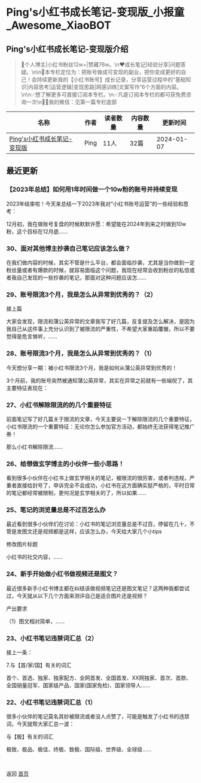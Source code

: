 # Ping\'s小红书成长笔记-变现版_小报童_Awesome_XiaoBOT

## Ping\'s小红书成长笔记-变现版介绍
> 👧个人博主|小红书粉丝12w+|赞藏76w。\n♥️成长笔记|经验分享|问题答疑。\n\n📒本专栏定位为：把账号做成可变现的副业，把你变成更好的自己！会持续更新我的【小红书账号】成长记录，分享运营过程中的“基础知识|内容思考|运营逻辑|变现思路|网感训练|文案写作”6个方面的内容。\n\n✅想了解更多可直接订阅本专栏。\n✅凡是订阅本专栏的都可获免费咨询一次\n👩‍🏫我的微信：见第一篇专栏底部  
  


|名称|作者|读者数量|内容数量|更新时间|
|---|---|---|---|---|
|[Ping\'s小红书成长笔记-变现版](https://xiaobot.net/p/12580916?refer=9c3f1c95-a052-465a-9902-f6d75080262a)|Ping|11人|32篇|2024-01-07|

## 最近更新
### 【2023年总结】如何用1年时间做一个10w粉的账号并持续变现

2023年结束啦！今天来总结一下2023年我对“小红书账号运营”的一些经验和思考：

12月初，我在做账号复盘的时候默默许愿：希望能在2024年到来之时做到10w粉，这个目标在12月底......

### 30、面对其他博主抄袭自己笔记应该怎么做？

在我们做内容的时候，其实不管是什么平台，都会面临抄袭，尤其是当你做到一定粉丝量或者有爆款的时候，就容易面临这个问题，我现在经常会收到粉丝的私信或者我自己发现的一些抄袭的笔记，那面对这种问题应该怎......

### 29、账号限流3个月，我是怎么从异常到优秀的？（2）

接上篇

大家会发现，限流和蒲公英异常的文章我写了好几篇，反复提及怎么解决，是因为我自己从这件事上充分认识到了被限流的严重性，不希望大家重蹈覆辙，所以不要觉得是危言耸听，......

### 28、账号限流3个月，我是怎么从异常到优秀的？（1）

今天想分享一期：被小红书限流3个月，我是如何从蒲公英异常到优秀的！

3个月前，我的账号突然被通知蒲公英异常，其实在异常之前就有一些端倪了，其主要特征表现在：

### 27、小红书解除限流的的几个重要特征

前面笔记写了好几篇关于限流的文章，今天主要说一下解除限流的几个重要特征，小红书限流的一个重要特征：无论你怎么参加官方活动，都始终无法获得笔记推广券！

那么小红书解除限流......

### 26、给想做玄学博主的小伙伴一些小思路！

看到很多小伙伴在小红书上做玄学相关的笔记，被限流的很厉害，或者判违规，严重者直接给封号了，申诉完全不会成功，小红书在这方面确实挺严格的，平时日常的笔记都经常被限制，更何况是玄学相关的了，所以如果......

### 25、笔记的浏览量总是不过百怎么办

最近看到很多小伙伴们在讨论：小红书的笔记浏览量总是不过百，停留在几十，不管是发图文还是视频都是这样，应该怎么办，今天给大家几个小tips

修改图片标题

小红书的社交内容，......

### 24、新手开始做小红书做视频还是图文？

最近很多新手小红书博主都在纠结该做视频笔记还是图文笔记？这两种我都尝试过，今天就从以下几个方面来测评自己是适合图片还是视频？

产出要求

（1）图文相对简单，......

### 23、小红书笔记违禁词汇总（2）

接上一条：

7.与【首/家/国】有关的词汇

首个、首选、独家、独家配方、全网首发、全国首发、XX网独家、首次、首款、全国销量冠军、国家级产品、国家(国家免检)、国家领导人......

### 22、小红书笔记违禁词汇总（1）

很多小伙伴的笔记莫名其妙被限流或者没人点赞了，可能是触发了小红书的违禁词，今天就帮大家汇总一波：

与【极】有关的词汇

极致、极品、极佳、终极、致极、国际级、世界级、全球级......


<a href="https://github.com/Reno9527/awesome-xiaobot" style="color: white; text-decoration: none;">awesome-xiaobot</a>

返回 [首页](../README.md)
